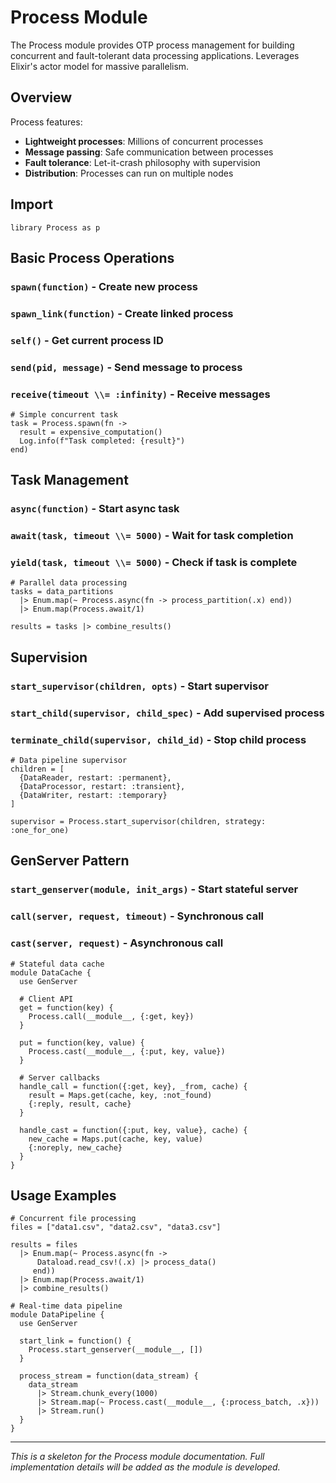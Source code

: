 # Process Module

The Process module provides OTP process management for building concurrent and fault-tolerant data processing applications. Leverages Elixir's actor model for massive parallelism.

## Overview

Process features:
- **Lightweight processes**: Millions of concurrent processes
- **Message passing**: Safe communication between processes
- **Fault tolerance**: Let-it-crash philosophy with supervision
- **Distribution**: Processes can run on multiple nodes

## Import

```rata
library Process as p
```

## Basic Process Operations

### `spawn(function)` - Create new process
### `spawn_link(function)` - Create linked process
### `self()` - Get current process ID
### `send(pid, message)` - Send message to process
### `receive(timeout \\= :infinity)` - Receive messages

```rata
# Simple concurrent task
task = Process.spawn(fn -> 
  result = expensive_computation()
  Log.info(f"Task completed: {result}")
end)
```

## Task Management

### `async(function)` - Start async task
### `await(task, timeout \\= 5000)` - Wait for task completion
### `yield(task, timeout \\= 5000)` - Check if task is complete

```rata
# Parallel data processing
tasks = data_partitions
  |> Enum.map(~ Process.async(fn -> process_partition(.x) end))
  |> Enum.map(Process.await/1)

results = tasks |> combine_results()
```

## Supervision

### `start_supervisor(children, opts)` - Start supervisor
### `start_child(supervisor, child_spec)` - Add supervised process
### `terminate_child(supervisor, child_id)` - Stop child process

```rata
# Data pipeline supervisor
children = [
  {DataReader, restart: :permanent},
  {DataProcessor, restart: :transient},
  {DataWriter, restart: :temporary}
]

supervisor = Process.start_supervisor(children, strategy: :one_for_one)
```

## GenServer Pattern

### `start_genserver(module, init_args)` - Start stateful server
### `call(server, request, timeout)` - Synchronous call
### `cast(server, request)` - Asynchronous call

```rata
# Stateful data cache
module DataCache {
  use GenServer
  
  # Client API
  get = function(key) {
    Process.call(__module__, {:get, key})
  }
  
  put = function(key, value) {
    Process.cast(__module__, {:put, key, value})
  }
  
  # Server callbacks
  handle_call = function({:get, key}, _from, cache) {
    result = Maps.get(cache, key, :not_found)
    {:reply, result, cache}
  }
  
  handle_cast = function({:put, key, value}, cache) {
    new_cache = Maps.put(cache, key, value)
    {:noreply, new_cache}
  }
}
```

## Usage Examples

```rata
# Concurrent file processing
files = ["data1.csv", "data2.csv", "data3.csv"]

results = files
  |> Enum.map(~ Process.async(fn -> 
      Dataload.read_csv!(.x) |> process_data()
     end))
  |> Enum.map(Process.await/1)
  |> combine_results()

# Real-time data pipeline
module DataPipeline {
  use GenServer
  
  start_link = function() {
    Process.start_genserver(__module__, [])
  }
  
  process_stream = function(data_stream) {
    data_stream
      |> Stream.chunk_every(1000)
      |> Stream.map(~ Process.cast(__module__, {:process_batch, .x}))
      |> Stream.run()
  }
}
```

---

*This is a skeleton for the Process module documentation. Full implementation details will be added as the module is developed.*